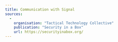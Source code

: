 ```yaml
---
title: Communication with Signal
sources:
  -
    organisation: "Tactical Technology Collective"
    publication: "Security in a Box"
    url: https://securityinabox.org/
---
```

